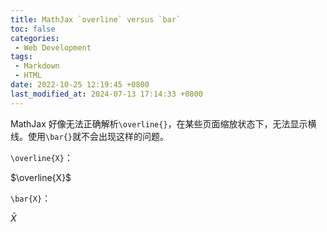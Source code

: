 ```yaml
---
title: MathJax `overline` versus `bar`
toc: false
categories:
 - Web Development
tags: 
 - Markdown
 - HTML
date: 2022-10-25 12:19:45 +0800
last_modified_at: 2024-07-13 17:14:33 +0800
---
```


MathJax 好像无法正确解析`\overline{}`，在某些页面缩放状态下，无法显示横线。使用`\bar{}`就不会出现这样的问题。

`\overline{X}`：

$\overline{X}$

`\bar{X}`：

$\bar{X}$

<br>